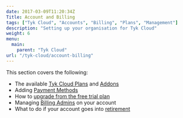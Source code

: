 ```yaml
---
date: 2017-03-09T11:20:34Z
Title: Account and Billing
tags: ["Tyk Cloud", "Accounts", "Billing", "Plans", "Management"]
description: "Setting up your organisation for Tyk Cloud"
weight: 6
menu:
  main:
    parent: "Tyk Cloud"
url: "/tyk-cloud/account-billing"
---
```


This section covers the following:

* The available [Tyk Cloud Plans](/docs/tyk-cloud/account-billing/plans/) and [Addons](/docs/tyk-cloud/account-billing/plans/#available-addons)
* Adding [Payment Methods](/docs/tyk-cloud/account-billing/add-payment-method/)
* How to [upgrade from the free trial plan](/docs/tyk-cloud/account-billing/upgrade-free-trial/)
* Managing [Billing Admins](/docs/tyk-cloud/account-billing/managing-billing-admins/) on your account
* What to do if your account goes into [retirement](/docs/tyk-cloud/account-billing/retirement/)